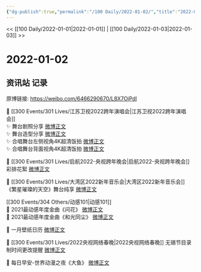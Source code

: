 ```yaml
---
{"dg-publish":true,"permalink":"/100 Daily/2022-01-02/","title":"2022-01-02","created":"2022-12-22T16:49:13.000+08:00","updated":"2023-01-09T17:24:42.155+08:00"}
---
```



<< [[100 Daily/2022-01-01\|2022-01-01]] | [[100 Daily/2022-01-03\|2022-01-03]] >>

# 2022-01-02

## 资讯站 记录

原博链接: https://weibo.com/6466290670/L8X7OjPdl

💫 [[300 Events/301 Lives/江苏卫视2022跨年演唱会\|江苏卫视2022跨年演唱会]]  
✨ 舞台剧照分享 [微博正文](https://m.weibo.cn/6466290670/4721199723317395)  
✨ 舞台造型分享 [微博正文](https://m.weibo.cn/6466290670/4721338125910364)  
✨ 合唱舞台左侧视角4K超清饭拍 [微博正文](https://m.weibo.cn/6466290670/4721129648556708)  
✨ 合唱舞台背面视角4K超清饭拍 [微博正文](https://m.weibo.cn/6466290670/4721188729258443)

💫 [[300 Events/301 Lives/启航2022-央视跨年晚会\|启航2022-央视跨年晚会]]彩排花絮 [微博正文](https://m.weibo.cn/6466290670/4721318597496084)

💫 [[300 Events/301 Lives/大湾区2022新年音乐会\|大湾区2022新年音乐会]]《繁星璀璨的天空》舞台纯享 [微博正文](https://m.weibo.cn/6466290670/4721144228218946)

[[300 Events/304 Others/动感101\|动感101]]  
💫 2021最动感年度金曲《问花》 [微博正文](https://m.weibo.cn/6466290670/4721270510585070)  
💫 2021最动感年度金曲《和光同尘》 [微博正文](https://m.weibo.cn/6466290670/4721269137739175)

💫 一月壁纸日历 [微博正文](https://m.weibo.cn/6466290670/4721309467282954)

💫 [[300 Events/301 Lives/2022央视网络春晚\|2022央视网络春晚]] 无锡节目录制时间更改提醒 [微博正文](https://m.weibo.cn/6466290670/4721129375665164)

💫 每日早安-世界动漫之夜《大鱼》 [微博正文](https://m.weibo.cn/6466290670/4721102419132659)
